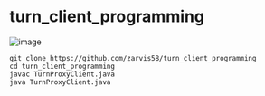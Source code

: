 # turn_client_programming
![image](https://github.com/zarvis58/turn_client_programming/assets/159777219/ff7e2a9e-c448-48b6-8452-51e85c4d772e)

```
git clone https://github.com/zarvis58/turn_client_programming
cd turn_client_programming
javac TurnProxyClient.java
java TurnProxyClient.java
``` 
